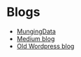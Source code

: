 # Blogs

* [MungingData](https://mungingdata.com/)
* [Medium blog](https://medium.com/@mrpowers)
* [Old Wordpress blog](https://codequizzes.wordpress.com/)
